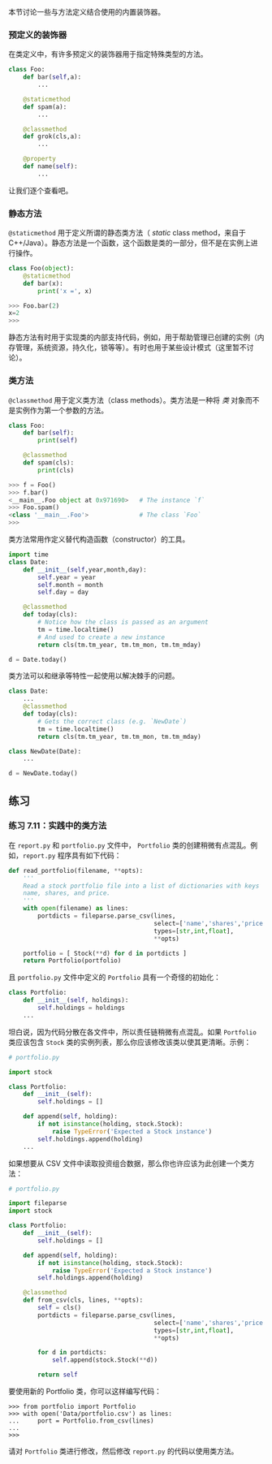 

本节讨论一些与方法定义结合使用的内置装饰器。

### 预定义的装饰器

在类定义中，有许多预定义的装饰器用于指定特殊类型的方法。

```python
class Foo:
    def bar(self,a):
        ...

    @staticmethod
    def spam(a):
        ...

    @classmethod
    def grok(cls,a):
        ...

    @property
    def name(self):
        ...
```

让我们逐个查看吧。

### 静态方法

`@staticmethod` 用于定义所谓的静态类方法（ *static* class method，来自于 C++/Java）。静态方法是一个函数，这个函数是类的一部分，但不是在实例上进行操作。

```python
class Foo(object):
    @staticmethod
    def bar(x):
        print('x =', x)

>>> Foo.bar(2) 
x=2
>>>
```

静态方法有时用于实现类的内部支持代码，例如，用于帮助管理已创建的实例（内存管理，系统资源，持久化，锁等等）。有时也用于某些设计模式（这里暂不讨论）。

### 类方法

`@classmethod` 用于定义类方法（class methods）。类方法是一种将 *类* 对象而不是实例作为第一个参数的方法。

```python
class Foo:
    def bar(self):
        print(self)

    @classmethod
    def spam(cls):
        print(cls)

>>> f = Foo()
>>> f.bar()
<__main__.Foo object at 0x971690>   # The instance `f`
>>> Foo.spam()
<class '__main__.Foo'>              # The class `Foo`
>>>
```

类方法常用作定义替代构造函数（constructor）的工具。

```python
import time
class Date:
    def __init__(self,year,month,day):
        self.year = year
        self.month = month
        self.day = day

    @classmethod
    def today(cls):
        # Notice how the class is passed as an argument
        tm = time.localtime()
        # And used to create a new instance
        return cls(tm.tm_year, tm.tm_mon, tm.tm_mday)

d = Date.today()
```

类方法可以和继承等特性一起使用以解决棘手的问题。

```python
class Date:
    ...
    @classmethod
    def today(cls):
        # Gets the correct class (e.g. `NewDate`)
        tm = time.localtime()
        return cls(tm.tm_year, tm.tm_mon, tm.tm_mday)

class NewDate(Date):
    ...

d = NewDate.today()
```

## 练习

### 练习 7.11：实践中的类方法

在 `report.py` 和 `portfolio.py` 文件中， `Portfolio` 类的创建稍微有点混乱。例如，`report.py`  程序具有如下代码：

```python
def read_portfolio(filename, **opts):
    '''
    Read a stock portfolio file into a list of dictionaries with keys
    name, shares, and price.
    '''
    with open(filename) as lines:
        portdicts = fileparse.parse_csv(lines,
                                        select=['name','shares','price'],
                                        types=[str,int,float],
                                        **opts)

    portfolio = [ Stock(**d) for d in portdicts ]
    return Portfolio(portfolio)
```

且 `portfolio.py` 文件中定义的  `Portfolio` 具有一个奇怪的初始化：

```python
class Portfolio:
    def __init__(self, holdings):
        self.holdings = holdings
    ...
```

坦白说，因为代码分散在各文件中，所以责任链稍微有点混乱。如果 `Portfolio` 类应该包含 `Stock` 类的实例列表，那么你应该修改该类以使其更清晰。示例：

```python
# portfolio.py

import stock

class Portfolio:
    def __init__(self):
        self.holdings = []

    def append(self, holding):
        if not isinstance(holding, stock.Stock):
            raise TypeError('Expected a Stock instance')
        self.holdings.append(holding)
    ...
```

如果想要从 CSV 文件中读取投资组合数据，那么你也许应该为此创建一个类方法：

```python
# portfolio.py

import fileparse
import stock

class Portfolio:
    def __init__(self):
        self.holdings = []

    def append(self, holding):
        if not isinstance(holding, stock.Stock):
            raise TypeError('Expected a Stock instance')
        self.holdings.append(holding)

    @classmethod
    def from_csv(cls, lines, **opts):
        self = cls()
        portdicts = fileparse.parse_csv(lines,
                                        select=['name','shares','price'],
                                        types=[str,int,float],
                                        **opts)

        for d in portdicts:
            self.append(stock.Stock(**d))

        return self
```

要使用新的 Portfolio 类，你可以这样编写代码：

```
>>> from portfolio import Portfolio
>>> with open('Data/portfolio.csv') as lines:
...     port = Portfolio.from_csv(lines)
...
>>>
```

请对 `Portfolio` 类进行修改，然后修改 `report.py` 的代码以使用类方法。
